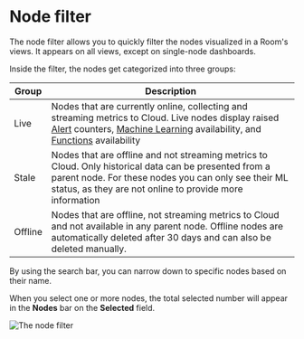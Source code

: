 # Node filter

The node filter allows you to quickly filter the nodes visualized in a Room's views. It appears on all views, except on single-node dashboards.

Inside the filter, the nodes get categorized into three groups:

| Group   | Description                                                                                                                                                                                                                                                                                                                                                                                                           |
|---------|-----------------------------------------------------------------------------------------------------------------------------------------------------------------------------------------------------------------------------------------------------------------------------------------------------------------------------------------------------------------------------------------------------------------------|
| Live    | Nodes that are currently online, collecting and streaming metrics to Cloud. Live nodes display raised [Alert](/docs/dashboards-and-charts/alerts-tab.md) counters, [Machine Learning](/src/ml/README.md) availability, and [Functions](/docs/top-monitoring-netdata-functions.md) availability |
| Stale   | Nodes that are offline and not streaming metrics to Cloud. Only historical data can be presented from a parent node. For these nodes you can only see their ML status, as they are not online to provide more information                                                                                                                                                                                             |
| Offline | Nodes that are offline, not streaming metrics to Cloud and not available in any parent node. Offline nodes are automatically deleted after 30 days and can also be deleted manually.                                                                                                                                                                                                                                  |

By using the search bar, you can narrow down to specific nodes based on their name.

When you select one or more nodes, the total selected number will appear in the **Nodes** bar on the **Selected** field.

![The node filter](https://user-images.githubusercontent.com/70198089/225249850-60ce4fcc-4398-4412-a6b5-6082308f4e60.png)
